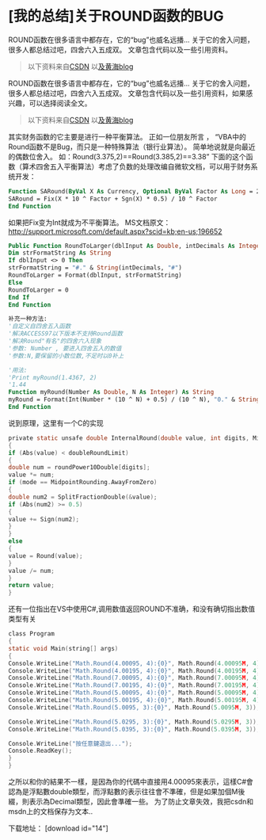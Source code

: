 # [我的总结]关于ROUND函数的BUG

ROUND函数在很多语言中都存在，它的“bug”也威名远播... 关于它的舍入问题，很多人都总结过吧，四舍六入五成双。 文章包含代码以及一些引用资料。

<!-- more -->

> 以下资料来自[CSDN](http://www.promiseforever.com/redirect.php?url=http://topic.csdn.net/u/20080111/15/a8c274c3-901b-433c-9f7f-43f306c29ff9.html&key=0e404da57ab7416a52073d41674a7fb3) 以[及黄海blog](http://www.promiseforever.com/redirect.php?url=http://www.msaccessonline.com/post/63.html&key=5a9f5f974156d3b0aa5e0cc37631860f)

ROUND函数在很多语言中都存在，它的“bug”也威名远播... 关于它的舍入问题，很多人都总结过吧，四舍六入五成双。 文章包含代码以及一些引用资料，如果感兴趣，可以选择阅读全文。

> 以下资料来自[CSDN](http://www.promiseforever.com/redirect.php?url=http://topic.csdn.net/u/20080111/15/a8c274c3-901b-433c-9f7f-43f306c29ff9.html&key=0e404da57ab7416a52073d41674a7fb3) 以[及黄海blog](http://www.promiseforever.com/redirect.php?url=http://www.msaccessonline.com/post/63.html&key=5a9f5f974156d3b0aa5e0cc37631860f)

其实财务函数的它主要是进行一种平衡算法。 正如一位朋友所言 ， “VBA中的Round函数不是Bug，而只是一种特殊算法（银行业算法）。 简单地说就是向最近的偶数位舍入。 如：Round(3.375,2)==Round(3.385,2)==3.38” 下面的这个函数（算术四舍五入平衡算法）考虑了负数的处理改编自微软文档，可以用于财务系统开发：

```vb
Function SARound(ByVal X As Currency, Optional ByVal Factor As Long = 2) As Currency
SARound = Fix(X * 10 ^ Factor + Sgn(X) * 0.5) / 10 ^ Factor
End Function
```

如果把Fix变为Int就成为不平衡算法。 MS文档原文： http://support.microsoft.com/default.aspx?scid=kb;en-us;196652

```vb
Public Function RoundToLarger(dblInput As Double, intDecimals As Integer) As Double
Dim strFormatString As String
If dblInput <> 0 Then
strFormatString = "#." & String(intDecimals, "#")
RoundToLarger = Format(dblInput, strFormatString)
Else
RoundToLarger = 0
End If
End Function

补充一种方法:
'自定义自四舍五入函数
'解决ACCESS97以下版本不支持Round函数
'解决Round"有名"的四舍六入现象
'参数: Number , 要进入四舍五入的数值
'参数:N,要保留的小数位数,不足时以0补上

'用法:
'Print myRound(1.4367, 2)
'1.44
Function myRound(Number As Double, N As Integer) As String
myRound = Format(Int(Number * (10 ^ N) + 0.5) / (10 ^ N), "0." & String(N, "0"))
End Function
```

说到原理，这里有一个C的实现

```c
private static unsafe double InternalRound(double value, int digits, MidpointRounding mode)
{
if (Abs(value) < doubleRoundLimit)
{
double num = roundPower10Double[digits];
value *= num;
if (mode == MidpointRounding.AwayFromZero)
{
double num2 = SplitFractionDouble(&value);
if (Abs(num2) >= 0.5)
{
value += Sign(num2);
}
}
else
{
value = Round(value);
}
value /= num;
}
return value;
}
```

还有一位指出在VS中使用C#,调用数值返回ROUND不准确，和没有确切指出数值类型有关

```c
class Program
{
static void Main(string[] args)
{
Console.WriteLine("Math.Round(4.00095, 4):{0}", Math.Round(4.00095M, 4));
Console.WriteLine("Math.Round(4.00195, 4):{0}", Math.Round(4.00195M, 4));
Console.WriteLine("Math.Round(7.00095, 4):{0}", Math.Round(7.00095M, 4));
Console.WriteLine("Math.Round(7.00195, 4):{0}", Math.Round(7.00195M, 4));
Console.WriteLine("Math.Round(5.00095, 4):{0}", Math.Round(5.00095M, 4));
Console.WriteLine("Math.Round(5.00195, 4):{0}", Math.Round(5.00195M, 4));
Console.WriteLine("Math.Round(5.0095, 3):{0}", Math.Round(5.0095M, 3));

Console.WriteLine("Math.Round(5.0295, 3):{0}", Math.Round(5.0295M, 3));
Console.WriteLine("Math.Round(5.0395, 3):{0}", Math.Round(5.0395M, 3));

Console.WriteLine("按任意鍵退出...");
Console.ReadKey();
}
}
```

之所以和你的結果不一樣，是因為你的代碼中直接用4.00095來表示，這樣C#會認為是浮點數double類型，而浮點數的表示往往會不準確，但是如果加個M後綴，則表示為Decimal類型，因此會準確一些。 为了防止文章失效，我把csdn和msdn上的文档保存为文本..

下载地址： [download id="14"]


